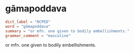 # gāmapoddava

``` toml
dict_label = "NCPED"
word = "gāmapoddava"
summary = "or mfn. one given to bodily embellishments."
grammar_comment = "masculine"
```

or mfn. one given to bodily embellishments.

